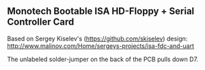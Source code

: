 Monotech Bootable ISA HD-Floppy + Serial Controller Card
----

Based on Sergey Kiselev's (https://github.com/skiselev) design: http://www.malinov.com/Home/sergeys-projects/isa-fdc-and-uart

The unlabeled solder-jumper on the back of the PCB pulls down D7.